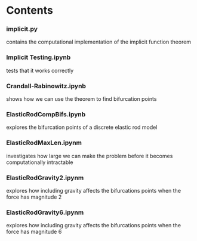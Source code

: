 # Contents

### implicit.py 
contains the computational implementation of the implicit function theorem

### Implicit Testing.ipynb 
tests that it works correctly

### Crandall-Rabinowitz.ipynb
shows how we can use the theorem to find bifurcation points

### ElasticRodCompBifs.ipynb
explores the bifurcation points of a discrete elastic rod model

### ElasticRodMaxLen.ipynm 
investigates how large we can make the problem before it becomes computationally intractable

### ElasticRodGravity2.ipynm 
explores how including gravity affects the bifurcations points when the force has magnitude 2

### ElasticRodGravity6.ipynm 
explores how including gravity affects the bifurcations points when the force has magnitude 6

